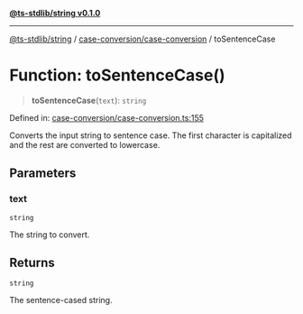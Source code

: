 [**@ts-stdlib/string v0.1.0**](../../../README.md)

***

[@ts-stdlib/string](../../../README.md) / [case-conversion/case-conversion](../README.md) / toSentenceCase

# Function: toSentenceCase()

> **toSentenceCase**(`text`): `string`

Defined in: [case-conversion/case-conversion.ts:155](https://github.com/gabaudette/ts-stdlib/blob/8e7816af16ba99a04cff637dfff9fab2e1e392d8/packages/string/src/case-conversion/case-conversion.ts#L155)

Converts the input string to sentence case.
The first character is capitalized and the rest are converted to lowercase.

## Parameters

### text

`string`

The string to convert.

## Returns

`string`

The sentence-cased string.
